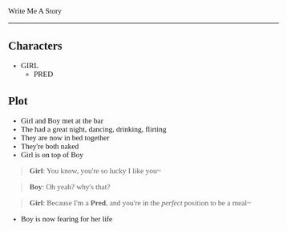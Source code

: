 <style>
    body {
        font-size: 15px;
        font-family: verdana;
    };
</style>

Write Me A Story
****************
Characters
----------
- GIRL
    - PRED

Plot
----
- Girl and Boy met at the bar
- The had a great night, dancing, drinking, flirting
- They are now in bed together
- They're both naked
- Girl is on top of Boy

> __Girl__:
> You know, you're so lucky I like you\~

> __Boy__:
> Oh yeah? why's that?

> __Girl__:
> Because I'm a __Pred__, and you're in the _perfect_ position to be a meal\~

- Boy is now fearing for her life